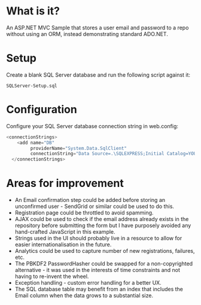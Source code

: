 # What is it?
An ASP.NET MVC Sample that stores a user email and password to a repo without using an ORM, instead demonstrating standard ADO.NET. 

# Setup
Create a blank SQL Server database and run the following script against it: 
````
SQLServer-Setup.sql
````

# Configuration

Configure your SQL Server database connection string in web.config: 

````csharp
<connectionStrings>
    <add name="DB"
         providerName="System.Data.SqlClient"
         connectionString="Data Source=.\SQLEXPRESS;Initial Catalog=YOURDATABASENAME;Integrated Security=True"/>
  </connectionStrings>
````


# Areas for improvement

* An Email confirmation step could be added before storing an unconfirmed user - SendGrid or similar could be used to do this.
* Registration page could be throttled to avoid spamming.
* AJAX could be used to check if the email address already exists in the repository before submitting the form but I have purposely avoided any hand-crafted JavaScript in this example.
* Strings used in the UI should probably live in a resource to allow for easier internationalisation in the future.
* Analytics could be used to capture number of new registrations, failures, etc.
* The PBKDF2 PasswordHasher could be swapped for a non-copyrighted alternative - it was used in the interests of time constraints and not having to re-invent the wheel.
* Exception handling - custom error handling for a better UX.
* The SQL database table may benefit from an index that includes the Email column when the data grows to a substantial size.

